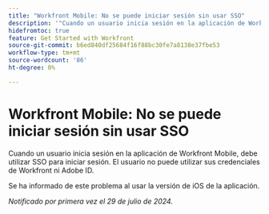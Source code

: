 ```yaml
---
title: "Workfront Mobile: No se puede iniciar sesión sin usar SSO"
description: '"Cuando un usuario inicia sesión en la aplicación de Workfront Mobile, debe utilizar SSO para iniciar sesión. El usuario no puede usar sus credenciales de Workfront o Adobe ID".'
hidefromtoc: true
feature: Get Started with Workfront
source-git-commit: b6ed840df25684f16f88bc30fe7a8138e37fbe53
workflow-type: tm+mt
source-wordcount: '86'
ht-degree: 0%

---
```



# Workfront Mobile: No se puede iniciar sesión sin usar SSO

Cuando un usuario inicia sesión en la aplicación de Workfront Mobile, debe utilizar SSO para iniciar sesión. El usuario no puede utilizar sus credenciales de Workfront ni Adobe ID.

Se ha informado de este problema al usar la versión de iOS de la aplicación.

_Notificado por primera vez el 29 de julio de 2024._
